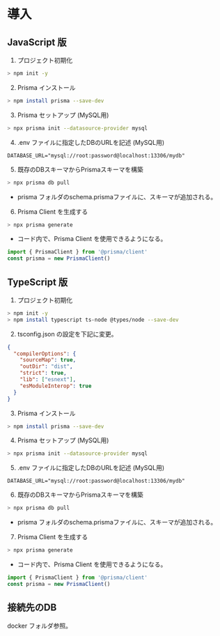 # 導入

## JavaScript 版

1. プロジェクト初期化

```sh
> npm init -y
```

2. Prisma インストール

```sh
> npm install prisma --save-dev
```

3. Prisma セットアップ (MySQL用)

```sh
> npx prisma init --datasource-provider mysql
```

4. .env ファイルに指定したDBのURLを記述 (MySQL用)

```
DATABASE_URL="mysql://root:password@localhost:13306/mydb"
```

5. 既存のDBスキーマからPrismaスキーマを構築

```sh
> npx prisma db pull
```
  - prisma フォルダのschema.prismaファイルに、スキーマが追加される。

6. Prisma Client を生成する

```sh
> npx prisma generate
```
  - コード内で、Prisma Client を使用できるようになる。

```ts
import { PrismaClient } from '@prisma/client'
const prisma = new PrismaClient()
```

## TypeScript 版

1. プロジェクト初期化

```sh
> npm init -y
> npm install typescript ts-node @types/node --save-dev
```

2. tsconfig.json の設定を下記に変更。

```json
{
  "compilerOptions": {
    "sourceMap": true,
    "outDir": "dist",
    "strict": true,
    "lib": ["esnext"],
    "esModuleInterop": true
  }
}
```

3. Prisma インストール

```sh
> npm install prisma --save-dev
```

4. Prisma セットアップ (MySQL用)

```sh
> npx prisma init --datasource-provider mysql
```

5. .env ファイルに指定したDBのURLを記述 (MySQL用)

```
DATABASE_URL="mysql://root:password@localhost:13306/mydb"
```

6. 既存のDBスキーマからPrismaスキーマを構築

```sh
> npx prisma db pull
```
  - prisma フォルダのschema.prismaファイルに、スキーマが追加される。

7. Prisma Client を生成する

```sh
> npx prisma generate
```
  - コード内で、Prisma Client を使用できるようになる。

```ts
import { PrismaClient } from '@prisma/client'
const prisma = new PrismaClient()
```

## 接続先のDB

docker フォルダ参照。